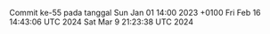 Commit ke-55 pada tanggal Sun Jan 01 14:00 2023 +0100
Fri Feb 16 14:43:06 UTC 2024
Sat Mar  9 21:23:38 UTC 2024
